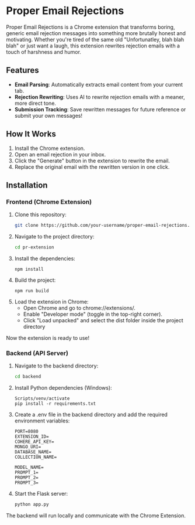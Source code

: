 # Proper Email Rejections

Proper Email Rejections is a Chrome extension that transforms boring, generic email rejection messages into something more brutally honest and motivating. Whether you're tired of the same old "Unfortunatley, blah blah blah" or just want a laugh, this extension rewrites rejection emails with a touch of harshness and humor.

## Features

- **Email Parsing**: Automatically extracts email content from your current tab.
- **Rejection Rewriting**: Uses AI to rewrite rejection emails with a meaner, more direct tone.
- **Submission Tracking**: Save rewritten messages for future reference or submit your own messages!

## How It Works

1. Install the Chrome extension.
2. Open an email rejection in your inbox.
3. Click the "Generate" button in the extension to rewrite the email.
4. Replace the original email with the rewritten version in one click.

## Installation

### Frontend (Chrome Extension)

1. Clone this repository:
   ```bash
   git clone https://github.com/your-username/proper-email-rejections.git
2. Navigate to the project directory:
   ```bash
   cd pr-extension
3. Install the dependencies:
    ```
    npm install
4. Build the project:
    ```
    npm run build
5. Load the extension in Chrome:
    - Open Chrome and go to chrome://extensions/.
    - Enable "Developer mode" (toggle in the top-right corner).
    - Click "Load unpacked" and select the dist folder inside the project directory

Now the extension is ready to use!

### Backend (API Server)
1. Navigate to the backend directory:
    ```bash
    cd backend
2. Install Python dependencies (Windows):
    ```
    Scripts/venv/activate
    pip install -r requirements.txt
3. Create a .env file in the backend directory and add the required environment variables:
    ```
    PORT=8080
    EXTENSION_ID=
    COHERE_API_KEY=
    MONGO_URI=
    DATABASE_NAME=
    COLLECTION_NAME=

    MODEL_NAME=
    PROMPT_1=
    PROMPT_2=
    PROMPT_3=
4. Start the Flask server:
    ```py
    python app.py
The backend will run locally and communicate with the Chrome Extension.